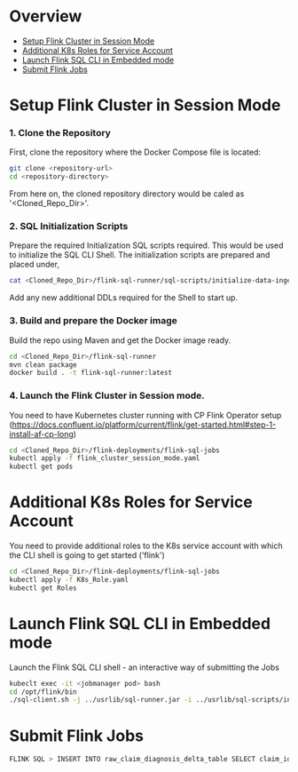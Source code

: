 Overview
========
- [Setup Flink Cluster in Session Mode](#Setup-Flink-Cluster-in-Session-Mode)
- [Additional K8s Roles for Service Account](#Additional-K8s-Roles-for-Service-Account)
- [Launch Flink SQL CLI in Embedded mode](#Launch-Flink-SQL-CLI-in-Embedded-mode)
- [Submit Flink Jobs](#Submit-Flink-Jobs)

    

# Setup Flink Cluster in Session Mode
### 1. Clone the Repository

First, clone the repository where the Docker Compose file is located:

```bash
git clone <repository-url>
cd <repository-directory>
```
From here on, the cloned repository directory would be caled as '<Cloned_Repo_Dir>'.

### 2. SQL Initialization Scripts

Prepare the required Initialization SQL scripts required. This would be used to initialize the SQL CLI Shell.
The initialization scripts are prepared and placed under,

```bash
cat <Cloned_Repo_Dir>/flink-sql-runner/sql-scripts/initialize-data-ingestion-to-adls.sql
```
Add any new additional DDLs required for the Shell to start up.

### 3. Build and prepare the Docker image

Build the repo using Maven and get the Docker image ready.

```bash
cd <Cloned_Repo_Dir>/flink-sql-runner
mvn clean package
docker build . -t flink-sql-runner:latest
```

### 4. Launch the Flink Cluster in Session mode.

You need to have Kubernetes cluster running with CP Flink Operator setup (https://docs.confluent.io/platform/current/flink/get-started.html#step-1-install-af-cp-long)

```bash
cd <Cloned_Repo_Dir>/flink-deployments/flink-sql-jobs
kubectl apply -f flink_cluster_session_mode.yaml
kubectl get pods
```

# Additional K8s Roles for Service Account

You need to provide additional roles to the K8s service account with which the CLI shell is going to get started ('flink')

```bash
cd <Cloned_Repo_Dir>/flink-deployments/flink-sql-jobs
kubectl apply -f K8s_Role.yaml
kubectl get Roles
```

# Launch Flink SQL CLI in Embedded mode

Launch the Flink SQL CLI shell - an interactive way of submitting the Jobs

```bash
kubeclt exec -it <jobmanager pod> bash
cd /opt/flink/bin
./sql-client.sh -j ../usrlib/sql-runner.jar -i ../usrlib/sql-scripts/initialize-data-ingestion-to-adls.sql
```

# Submit Flink Jobs

```bash
FLINK SQL > INSERT INTO raw_claim_diagnosis_delta_table SELECT claim_id, member_id, diagnosis_code, diagnosis_description, diagnosis_date, lab_results, event_time FROM input_claim_diagnosis;
```
